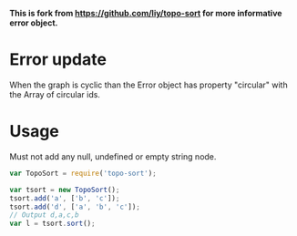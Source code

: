 **This is fork from https://github.com/liy/topo-sort for more informative error object.**

# Error update
When the graph is cyclic than the Error object has property "circular" with the Array of circular ids.

# Usage
Must not add any null, undefined or empty string node.
```javascript
var TopoSort = require('topo-sort');

var tsort = new TopoSort();
tsort.add('a', ['b', 'c']);
tsort.add('d', ['a', 'b', 'c']);
// Output d,a,c,b
var l = tsort.sort();
```
